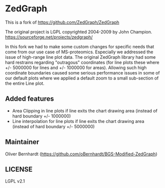 # ZedGraph #

This is a fork of https://github.com/ZedGraph/ZedGraph

The original project is LGPL copyrighted 2004-2009 by John Champion.
https://sourceforge.net/projects/zedgraph/

In this fork we had to make some custom changes for specific needs that come from our use case of MS-proteomics.
Especially we addressed the issue of high-range line plot data.
The original ZedGraph library had some hard restrains regarding "outragous" coordinates (for line plots these where +/- 5000000 for lines and +/- 1000000 for areas).
Allowing such high coordinate boundaries caused some serious performance issues in some of our default plots where we applied a default zoom to a small sub-section of the entire
Line plot.

## Added features ##

* Area Clipping in line plots if line exits the chart drawing area (instead of hard boundary +/- 1000000)
* Line interpolation for line plots if line exits the chart drawing area (instead of hard boundary +/- 5000000)


## Maintainer ##

Oliver Bernhardt
(https://github.com/oBernhardt/BGS-Modified-ZedGraph)

## LICENSE ##

LGPL v2.1

